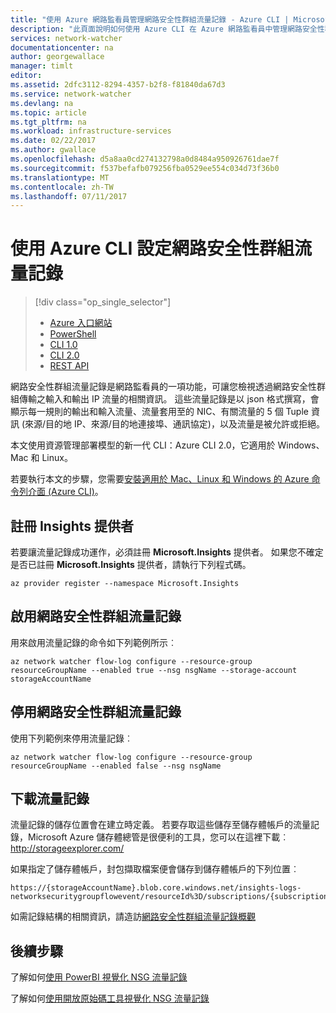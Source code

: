 ```yaml
---
title: "使用 Azure 網路監看員管理網路安全性群組流量記錄 - Azure CLI | Microsoft Docs"
description: "此頁面說明如何使用 Azure CLI 在 Azure 網路監看員中管理網路安全性群組流量記錄"
services: network-watcher
documentationcenter: na
author: georgewallace
manager: timlt
editor: 
ms.assetid: 2dfc3112-8294-4357-b2f8-f81840da67d3
ms.service: network-watcher
ms.devlang: na
ms.topic: article
ms.tgt_pltfrm: na
ms.workload: infrastructure-services
ms.date: 02/22/2017
ms.author: gwallace
ms.openlocfilehash: d5a8aa0cd274132798a0d8484a950926761dae7f
ms.sourcegitcommit: f537befafb079256fba0529ee554c034d73f36b0
ms.translationtype: MT
ms.contentlocale: zh-TW
ms.lasthandoff: 07/11/2017
---
```

# <a name="configuring-network-security-group-flow-logs-with-azure-cli"></a>使用 Azure CLI 設定網路安全性群組流量記錄

> [!div class="op_single_selector"]
> - [Azure 入口網站](network-watcher-nsg-flow-logging-portal.md)
> - [PowerShell](network-watcher-nsg-flow-logging-powershell.md)
> - [CLI 1.0](network-watcher-nsg-flow-logging-cli-nodejs.md)
> - [CLI 2.0](network-watcher-nsg-flow-logging-cli.md)
> - [REST API](network-watcher-nsg-flow-logging-rest.md)

網路安全性群組流量記錄是網路監看員的一項功能，可讓您檢視透過網路安全性群組傳輸之輸入和輸出 IP 流量的相關資訊。 這些流量記錄是以 json 格式撰寫，會顯示每一規則的輸出和輸入流量、流量套用至的 NIC、有關流量的 5 個 Tuple 資訊 (來源/目的地 IP、來源/目的地連接埠、通訊協定)，以及流量是被允許或拒絕。

本文使用資源管理部署模型的新一代 CLI：Azure CLI 2.0，它適用於 Windows、Mac 和 Linux。

若要執行本文的步驟，您需要[安裝適用於 Mac、Linux 和 Windows 的 Azure 命令列介面 (Azure CLI)](https://docs.microsoft.com/en-us/cli/azure/install-az-cli2)。

## <a name="register-insights-provider"></a>註冊 Insights 提供者

若要讓流量記錄成功運作，必須註冊 **Microsoft.Insights** 提供者。 如果您不確定是否已註冊 **Microsoft.Insights** 提供者，請執行下列程式碼。

```azurecli
az provider register --namespace Microsoft.Insights
```

## <a name="enable-network-security-group-flow-logs"></a>啟用網路安全性群組流量記錄

用來啟用流量記錄的命令如下列範例所示︰

```azurecli
az network watcher flow-log configure --resource-group resourceGroupName --enabled true --nsg nsgName --storage-account storageAccountName
```

## <a name="disable-network-security-group-flow-logs"></a>停用網路安全性群組流量記錄

使用下列範例來停用流量記錄︰

```azurecli
az network watcher flow-log configure --resource-group resourceGroupName --enabled false --nsg nsgName
```

## <a name="download-a-flow-log"></a>下載流量記錄

流量記錄的儲存位置會在建立時定義。 若要存取這些儲存至儲存體帳戶的流量記錄，Microsoft Azure 儲存體總管是很便利的工具，您可以在這裡下載︰http://storageexplorer.com/

如果指定了儲存體帳戶，封包擷取檔案便會儲存到儲存體帳戶的下列位置︰

```
https://{storageAccountName}.blob.core.windows.net/insights-logs-networksecuritygroupflowevent/resourceId%3D/subscriptions/{subscriptionId}/resourcegroups/{resourceGroupName}/providers/microsoft.network/networksecuritygroups/{nsgName}/{year}/{month}/{day}/PT1H.json
```

如需記錄結構的相關資訊，請造訪[網路安全性群組流量記錄概觀](network-watcher-nsg-flow-logging-overview.md)

## <a name="next-steps"></a>後續步驟

了解如何[使用 PowerBI 視覺化 NSG 流量記錄](network-watcher-visualize-nsg-flow-logs-power-bi.md)

了解如何[使用開放原始碼工具視覺化 NSG 流量記錄](network-watcher-visualize-nsg-flow-logs-open-source-tools.md)
